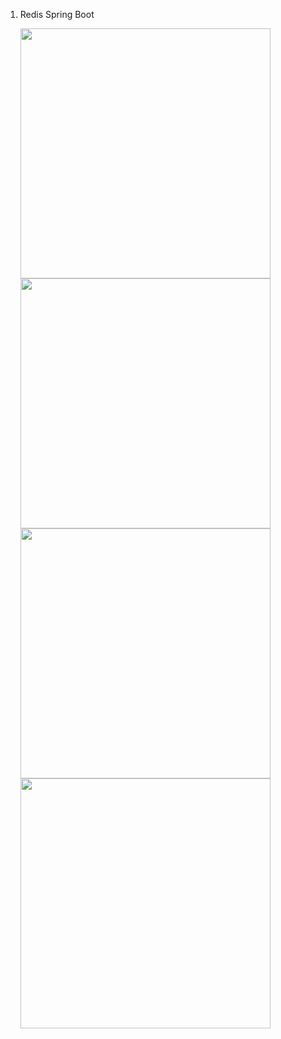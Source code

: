 1. Redis Spring Boot

    <img src="https://i.imgur.com/MhEovHe.png" width="400px"/>
    <img src="https://i.imgur.com/vRhuDL7.png" width="400px"/>
    <img src="https://i.imgur.com/DAgjvrN.png" width="400px"/>
    <img src="https://i.imgur.com/A4iWVen.png" width="400px"/>